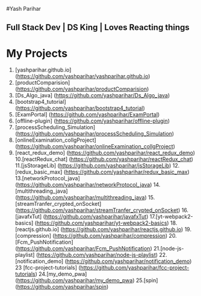 #Yash Parihar
## Full Stack Dev | DS King | Loves Reacting things

# My Projects

1. [yashparihar.github.io]	(https://github.com/yashparihar/yashparihar.github.io)
2. [productComparision]	(https://github.com/yashparihar/productComparision)
3. [Ds_Algo_java]	(https://github.com/yashparihar/Ds_Algo_java)
4. [bootstrap4_tutorial]	(https://github.com/yashparihar/bootstrap4_tutorial)
5. [ExamPortal]	(https://github.com/yashparihar/ExamPortal)
6. [offline-plugin]	(https://github.com/yashparihar/offline-plugin)
7. [processScheduling_Simulation]	(https://github.com/yashparihar/processScheduling_Simulation)
8. [onlineExamination_collgProject]	(https://github.com/yashparihar/onlineExamination_collgProject)
9. [react_redux_demo]	(https://github.com/yashparihar/react_redux_demo)
10.[reactRedux_chat]	(https://github.com/yashparihar/reactRedux_chat)
11.[jsStorageLib]	(https://github.com/yashparihar/jsStorageLib)
12.[redux_basic_max]	(https://github.com/yashparihar/redux_basic_max)
13.[networkProtocol_java]	(https://github.com/yashparihar/networkProtocol_java)
14.[multithreading_java]	(https://github.com/yashparihar/multithreading_java)
15.[streamTranfer_crypted_onSocket]	(https://github.com/yashparihar/streamTranfer_crypted_onSocket)
16.[javafxTut]	(https://github.com/yashparihar/javafxTut)
17.[yt-webpack2-basics]	(https://github.com/yashparihar/yt-webpack2-basics)
18.[reactjs.github.io]	(https://github.com/yashparihar/reactjs.github.io)
19.[compression]	(https://github.com/yashparihar/compression)
20.[Fcm_PushNotification]	(https://github.com/yashparihar/Fcm_PushNotification)
21.[node-js-playlist]	(https://github.com/yashparihar/node-js-playlist)
22.[notification_demo]	(https://github.com/yashparihar/notification_demo)
23 [fcc-project-tutorials]	(https://github.com/yashparihar/fcc-project-tutorials)
24.[my_demo_pwa]	(https://github.com/yashparihar/my_demo_pwa)
25.[spin]	(https://github.com/yashparihar/spin)

